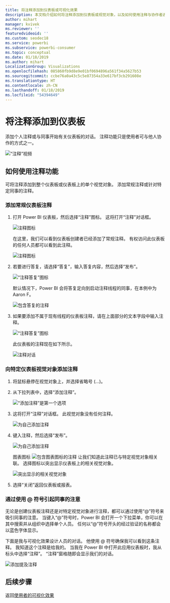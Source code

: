 ```yaml
---
title: 将注释添加到仪表板或可视化效果
description: 本文档介绍如何将注释添加到仪表板或视觉对象，以及如何使用注释与协作者进行对话。
author: mihart
manager: kvivek
ms.reviewer: ''
featuredvideoid: ''
ms.custom: seodec18
ms.service: powerbi
ms.subservice: powerbi-consumer
ms.topic: conceptual
ms.date: 01/18/2019
ms.author: mihart
LocalizationGroup: Visualizations
ms.openlocfilehash: 085860fb9d8e9e01bf0694896a561f34a5627b53
ms.sourcegitcommit: ccbe76a0a43c5c5e87354a33e617bf3cb291608e
ms.translationtype: HT
ms.contentlocale: zh-CN
ms.lasthandoff: 01/18/2019
ms.locfileid: "54394649"
---
```

# <a name="add-comments-to-a-dashboard"></a>将注释添加到仪表板
添加个人注释或与同事开始有关仪表板的对话。 注释功能只是使用者可与他人协作的方式之一。 

![“注释”视频](media/end-user-comment/comment.gif)

## <a name="how-to-use-the-comments-feature"></a>如何使用注释功能
可将注释添加到整个仪表板或仪表板上的单个视觉对象。 添加常规注释或针对特定同事的注释。  

### <a name="add-a-general-dashboard-comment"></a>添加常规仪表板注释
1. 打开 Power BI 仪表板，然后选择“注释”图标。 这将打开“注释”对话框。

    ![注释图标](media/end-user-comment/power-bi-comment-icon.png)

    在这里，我们可以看到仪表板创建者已经添加了常规注释。  有权访问此仪表板的任何人员都可以看到此注释。

    ![注释图标](media/end-user-comment/power-bi-dash-comment.png)

2. 若要进行答复，请选择“答复”，输入答复内容，然后选择“发布”。  

    ![“注释答复”图标](media/end-user-comment/power-bi-comment-reply.png)

    默认情况下，Power BI 会将答复定向到启动注释线程的同事，在本例中为 Aaron F。 

    ![包含答复的注释](media/end-user-comment/power-bi-response.png)

 3. 如果要添加不属于现有线程的仪表板注释，请在上面部分的文本字段中输入注释。

    ![“注释答复”图标](media/end-user-comment/power-bi-new-comment.png)

    此仪表板的注释现在如下所示。

    ![注释对话](media/end-user-comment/power-bi-comment-conversation.png)

### <a name="add-a-comment-to-a-specific-dashboard-visual"></a>向特定仪表板视觉对象添加注释
1. 将鼠标悬停在视觉对象上，并选择省略号 (...)。    
2. 从下拉列表中，选择“添加注释”。

    ![“添加注释”是第一个选项](media/end-user-comment/power-bi-comment.png)  

3.  这将打开“注释”对话框。 此视觉对象没有任何注释。 

    ![为自己添加注释](media/end-user-comment/power-bi-comment-visual.png)  

4. 键入注释，然后选择“发布”。

    ![为自己添加注释](media/end-user-comment/power-bi-comment-spike.png)  

    图表图标 ![包含图表图标的注释](media/end-user-comment/power-bi-comment-chart-icon.png) 让我们知道此注释已与特定视觉对象相关联。 选择图标以突出显示仪表板上的相关视觉对象。

    ![突出显示的相关视觉对象](media/end-user-comment/power-bi-comment-highlight.png)

5. 选择“关闭”返回仪表板或报表。

### <a name="get-your-colleagues-attention-by-using-the--sign"></a>通过使用 @ 符号引起同事的注意
无论是创建仪表板注释还是对特定视觉对象进行注释，都可以通过使用“@”符号来吸引同事的注意。  当键入“@”符号时，Power BI 会打开一个下拉菜单，你可以在其中搜索并从组织中选择单个人员。 任何以“@”符号开头的经过验证的名称都会以蓝色字体显示。 

下面是我与可视化效果设计人员的对话。 他使用 @ 符号确保我可以看到这条注释。 我知道这个注释是给我的。 当我在 Power BI 中打开此应用仪表板时，我从标头中选择“注释”。 “注释”窗格随即会显示我们的对话。

![添加提及注释](media/end-user-comment/power-bi-comment-convo.png)  



## <a name="next-steps"></a>后续步骤
返回[使用者的可视化效果](end-user-visualizations.md)    
<!--[Select a visualization to open a report](end-user-open-report.md)-->